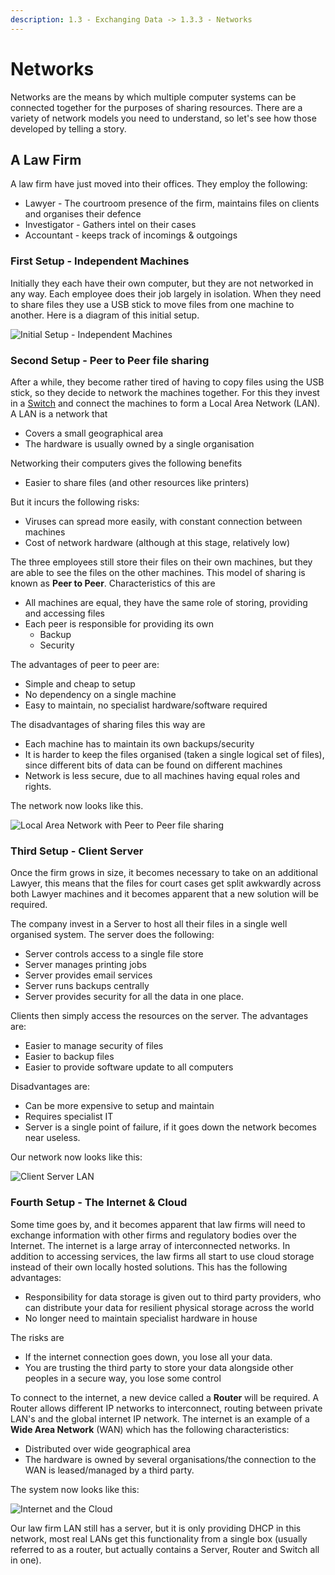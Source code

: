 ```yaml
---
description: 1.3 - Exchanging Data -> 1.3.3 - Networks
---
```


# Networks

Networks are the means by which multiple computer systems can be connected together for the purposes of sharing resources. There are a variety of network models you need to understand, so let's see how those developed by telling a story.

## A Law Firm

A law firm have just moved into their offices. They employ the following:

* Lawyer - The courtroom presence of the firm, maintains files on clients and organises their defence
* Investigator - Gathers intel on their cases
* Accountant - keeps track of incomings & outgoings

### First Setup - Independent Machines

Initially they each have their own computer, but they are not networked in any way. Each employee does their job largely in isolation. When they need to share files they use a USB stick to move files from one machine to another. Here is a diagram of this initial setup.

![Initial Setup - Independent Machines](.gitbook/assets/image%20%281%29.png)

### Second Setup - Peer to Peer file sharing

After a while, they become rather tired of having to copy files using the USB stick, so they decide to network the machines together. For this they invest in a [Switch](https://en.wikipedia.org/wiki/Network_switch) and connect the machines to form a Local Area Network \(LAN\). A LAN is a network that

* Covers a small geographical area
* The hardware is usually owned by a single organisation

Networking their computers gives the following benefits

* Easier to share files \(and other resources like printers\)

But it incurs the following risks:

* Viruses can spread more easily, with constant connection between machines
* Cost of network hardware \(although at this stage, relatively low\)

The three employees still store their files on their own machines, but they are able to see the files on the other machines. This model of sharing is known as **Peer to Peer**. Characteristics of this are

* All machines are equal, they have the same role of storing, providing and accessing files
* Each peer is responsible for providing its own
  * Backup
  * Security

The advantages of peer to peer are:

* Simple and cheap to setup
* No dependency on a single machine
* Easy to maintain, no specialist hardware/software required

The disadvantages of sharing files this way are

* Each machine has to maintain its own backups/security
* It is harder to keep the files organised \(taken a single logical set of files\), since different bits of data can be found on different machines
* Network is less secure, due to all machines having equal roles and rights.

The network now looks like this.

![Local Area Network with Peer to Peer file sharing](.gitbook/assets/image%20%284%29.png)

### Third Setup - Client Server

Once the firm grows in size, it becomes necessary to take on an additional Lawyer, this means that the files for court cases get split awkwardly across both Lawyer machines and it becomes apparent that a new solution will be required.

The company invest in a Server to host all their files in a single well organised system. The server does the following:

* Server controls access to a single file store
* Server manages printing jobs
* Server provides email services
* Server runs backups centrally
* Server provides security for all the data in one place.

Clients then simply access the resources on the server. The advantages are:

* Easier to manage security of files
* Easier to backup files
* Easier to provide software update to all computers

Disadvantages are:

* Can be more expensive to setup and maintain
* Requires specialist IT
* Server is a single point of failure, if it goes down the network becomes near useless.

Our network now looks like this:

![Client Server LAN](.gitbook/assets/image.png)

### Fourth Setup - The Internet & Cloud

Some time goes by, and it becomes apparent that law firms will need to exchange information with other firms and regulatory bodies over the Internet. The internet is a large array of interconnected networks. In addition to accessing services, the law firms all start to use cloud storage instead of their own locally hosted solutions. This has the following advantages:

* Responsibility for data storage is given out to third party providers, who can distribute your data for resilient physical storage across the world
* No longer need to maintain specialist hardware in house

The risks are

* If the internet connection goes down, you lose all your data.
* You are trusting the third party to store your data alongside other peoples in a secure way, you lose some control

To connect to the internet, a new device called a **Router** will be required. A Router allows different IP networks to interconnect, routing between private LAN's and the global internet IP network. The internet is an example of a **Wide Area Network** \(WAN\) which has the following characteristics:

* Distributed over wide geographical area
* The hardware is owned by several organisations/the connection to the WAN is leased/managed by a third party.

The system now looks like this:

![Internet and the Cloud](.gitbook/assets/image%20%282%29.png)

Our law firm LAN still has a server, but it is only providing DHCP in this network, most real LANs get this functionality from a single box \(usually referred to as a router, but actually contains a Server, Router and Switch all in one\).

